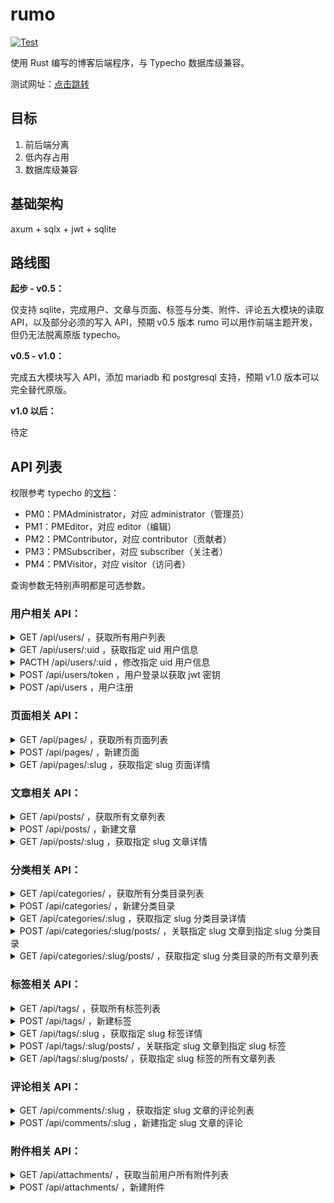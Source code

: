 # rumo

[![Test](https://github.com/veoco/rumo/actions/workflows/test.yml/badge.svg)](https://github.com/veoco/rumo/actions/workflows/test.yml)

使用 Rust 编写的博客后端程序，与 Typecho 数据库级兼容。

测试网址：[点击跳转](https://rumo.cf)

## 目标

1. 前后端分离
2. 低内存占用
3. 数据库级兼容

## 基础架构

axum + sqlx + jwt + sqlite

## 路线图

**起步 - v0.5：**

仅支持 sqlite，完成用户、文章与页面、标签与分类、附件、评论五大模块的读取 API，以及部分必须的写入 API，预期 v0.5 版本 rumo 可以用作前端主题开发，但仍无法脱离原版 typecho。


**v0.5 - v1.0：**

完成五大模块写入 API，添加 mariadb 和 postgresql 支持，预期 v1.0 版本可以完全替代原版。

**v1.0 以后：**

待定

## API 列表

权限参考 typecho 的[文档](http://docs.typecho.org/develop/acl)：
 - PM0：PMAdministrator，对应 administrator（管理员）
 - PM1：PMEditor，对应 editor（编辑）
 - PM2：PMContributor，对应 contributor（贡献者）
 - PM3：PMSubscriber，对应 subscriber（关注者）
 - PM4：PMVisitor，对应 visitor（访问者）

查询参数无特别声明都是可选参数。

### 用户相关 API：
<details>
<summary>GET /api/users/ ，获取所有用户列表</summary>
  
 1. 权限要求：
    - PM4：禁止
    - PM3：禁止
    - PM2：禁止
    - PM1：禁止
    - PM0：允许

  2. 路径参数：
     - 无

  3. 查询参数：
     - page：u32，>= 1
     - page_size：u32，>= 1
     - order_by：String，1 <= 长度 <= 13
</details>

<details>
<summary>GET /api/users/:uid ，获取指定 uid 用户信息</summary>
  
 1. 权限要求：
    - PM4：禁止
    - PM3：允许，仅当 uid 与登录用户相同
    - PM2：允许，仅当 uid 与登录用户相同
    - PM1：允许，仅当 uid 与登录用户相同
    - PM0：允许

  2. 路径参数：
     - uid：u32

  3. 查询参数：
     - 无
</details>

<details>
<summary>PACTH /api/users/:uid ，修改指定 uid 用户信息</summary>
  
 1. 权限要求：
    - PM4：禁止
    - PM3：允许，仅当 uid 与登录用户相同，禁止修改用户组
    - PM2：允许，仅当 uid 与登录用户相同，禁止修改用户组
    - PM1：允许，仅当 uid 与登录用户相同，禁止修改用户组
    - PM0：允许

  2. 路径参数：
     - uid：u32

  3. 查询参数：
     - 无

  4. 提交表单：
     - name：String，1 <= 长度 <= 32
     - screenName：String，1 <= 长度 <= 32
     - mail：String，邮箱格式
     - password：Option<String>，可选，1 <= 长度 <= 150，非空时仅更新 password
     - url：String，url 格式
     - group：String，6 <= 长度 <= 13
</details>

<details>
<summary>POST /api/users/token ，用户登录以获取 jwt 密钥</summary>
  
 1. 权限要求：
    - PM4：允许
    - PM3：允许
    - PM2：允许
    - PM1：允许
    - PM0：允许

  2. 路径参数：
     - 无

  3. 查询参数：
     - 无
  
  4. 提交表单：
     - mail：String，邮箱格式
     - password：String，长度 <= 150
</details>

<details>
<summary>POST /api/users ，用户注册</summary>
  
 1. 权限要求：
    - PM4：允许
    - PM3：允许
    - PM2：允许
    - PM1：允许
    - PM0：允许

  2. 路径参数：
     - 无

  3. 查询参数：
     - 无
  
  4. 提交表单：
     - name：String，1 <= 长度 <= 32
     - mail：String，邮箱格式
     - password：String，1 <= 长度 <= 150
     - url：String，url 格式
</details>

### 页面相关 API：
<details>
<summary>GET /api/pages/ ，获取所有页面列表</summary>
  
 1. 权限要求：
    - PM4：允许
    - PM3：允许
    - PM2：允许
    - PM1：允许
    - PM0：允许

  2. 路径参数：
     - 无

  3. 查询参数：
     - page：u32，>= 1
     - page_size：u32，>= 1
     - order_by：String，1 <= 长度 <= 13
</details>

<details>
<summary>POST /api/pages/ ，新建页面</summary>
  
 1. 权限要求：
    - PM4：禁止
    - PM3：禁止
    - PM2：禁止
    - PM1：允许
    - PM0：允许

  2. 路径参数：
     - 无

  3. 查询参数：
     - 无

  4. 提交表单：
     - title：String，1 <= 长度 <= 150
     - slug：String，1 <= 长度 <= 150
     - created：u32，unix 时间戳，精确到秒
     - text：String
     - template：Option<String>，1 <= 长度 <= 16
     - status：String，1 <= 长度 <= 32
     - password：Option<String>，1 <= 长度 <= 32
     - allowComment：String，长度 = 1
     - allowPing：String，长度 = 1
     - allowFeed：String，长度 = 1
</details>

<details>
<summary>GET /api/pages/:slug ，获取指定 slug 页面详情</summary>
  
 1. 权限要求：
    - PM4：允许
    - PM3：允许
    - PM2：允许
    - PM1：允许
    - PM0：允许

  2. 路径参数：
     - slug：String

  3. 查询参数：
     - 无
</details>

### 文章相关 API：
<details>
<summary>GET /api/posts/ ，获取所有文章列表</summary>
  
 1. 权限要求：
    - PM4：允许
    - PM3：允许
    - PM2：允许
    - PM1：允许
    - PM0：允许

  2. 路径参数：
     - 无

  3. 查询参数：
     - page：u32，>= 1
     - page_size：u32，>= 1
     - order_by：String，1 <= 长度 <= 13
     - private：bool，启用查询所有类型文章，仅 PM1 或更高权限可用
     - own: bool，启用查询当前用户所有文章，仅 PM3 或更高权限可用，与 private 同时使用时，两者均无效。
</details>

<details>
<summary>POST /api/posts/ ，新建文章</summary>
  
 1. 权限要求：
    - PM4：禁止
    - PM3：禁止
    - PM2：允许
    - PM1：允许
    - PM0：允许

  2. 路径参数：
     - 无

  3. 查询参数：
     - 无

  4. 提交表单：
     - title：String，1 <= 长度 <= 150
     - slug：String，1 <= 长度 <= 150
     - created：u32，unix 时间戳，精确到秒
     - text：String
     - template：Option<String>，1 <= 长度 <= 16
     - status：String，1 <= 长度 <= 32
     - password：Option<String>，1 <= 长度 <= 32
     - allowComment：String，长度 = 1
     - allowPing：String，长度 = 1
     - allowFeed：String，长度 = 1
</details>

<details>
<summary>GET /api/posts/:slug ，获取指定 slug 文章详情</summary>
  
 1. 权限要求：
    - PM4：允许
    - PM3：允许
    - PM2：允许
    - PM1：允许
    - PM0：允许

  2. 路径参数：
     - slug：String

  3. 查询参数：
     - password: String，1 <= 长度 <= 32
     - private：bool，启用查询所有类型文章，仅 PM1 或更高权限可用
</details>

### 分类相关 API：
<details>
<summary>GET /api/categories/ ，获取所有分类目录列表</summary>
  
 1. 权限要求：
    - PM4：允许
    - PM3：允许
    - PM2：允许
    - PM1：允许
    - PM0：允许

  2. 路径参数：
     - 无

  3. 查询参数：
     - page：u32，>= 1
     - page_size：u32，>= 1
     - order_by：String，1 <= 长度 <= 13
</details>

<details>
<summary>POST /api/categories/ ，新建分类目录</summary>
  
 1. 权限要求：
    - PM4：禁止
    - PM3：禁止
    - PM2：禁止
    - PM1：允许
    - PM0：允许

  2. 路径参数：
     - 无

  3. 查询参数：
     - 无

  4. 提交表单：
     - name：String，1 <= 长度 <= 150
     - slug：String，1 <= 长度 <= 150
     - description：Option<String>，1 <= 长度 <= 150
     - parent：Option<u32>，> 0
</details>

<details>
<summary>GET /api/categories/:slug ，获取指定 slug 分类目录详情</summary>
  
 1. 权限要求：
    - PM4：允许
    - PM3：允许
    - PM2：允许
    - PM1：允许
    - PM0：允许

  2. 路径参数：
     - slug：String

  3. 查询参数：
     - 无
</details>

<details>
<summary>POST /api/categories/:slug/posts/ ，关联指定 slug 文章到指定 slug 分类目录</summary>
  
 1. 权限要求：
    - PM4：禁止
    - PM3：禁止
    - PM2：禁止
    - PM1：允许
    - PM0：允许

  2. 路径参数：
     - slug：String

  3. 查询参数：
     - page：u32，>= 1
     - page_size：u32，>= 1
     - order_by：String，1 <= 长度 <= 13
     - private：bool，启用查询所有类型文章，仅 PM1 或更高权限可用
</details>

<details>
<summary>GET /api/categories/:slug/posts/ ，获取指定 slug 分类目录的所有文章列表</summary>
  
 1. 权限要求：
    - PM4：允许
    - PM3：允许
    - PM2：允许
    - PM1：允许
    - PM0：允许

  2. 路径参数：
     - slug：String

  3. 查询参数：
     - 无
</details>

### 标签相关 API：
<details>
<summary>GET /api/tags/ ，获取所有标签列表</summary>
  
 1. 权限要求：
    - PM4：允许
    - PM3：允许
    - PM2：允许
    - PM1：允许
    - PM0：允许

  2. 路径参数：
     - 无

  3. 查询参数：
     - page：u32，>= 1
     - page_size：u32，>= 1
     - order_by：String，1 <= 长度 <= 13
</details>

<details>
<summary>POST /api/tags/ ，新建标签</summary>
  
 1. 权限要求：
    - PM4：禁止
    - PM3：禁止
    - PM2：禁止
    - PM1：允许
    - PM0：允许

  2. 路径参数：
     - 无

  3. 查询参数：
     - 无

  4. 提交表单：
     - name：String，1 <= 长度 <= 150
     - slug：String，1 <= 长度 <= 150
     - description：Option<String>，1 <= 长度 <= 150
     - parent：Option<u32>，> 0
</details>

<details>
<summary>GET /api/tags/:slug ，获取指定 slug 标签详情</summary>
  
 1. 权限要求：
    - PM4：允许
    - PM3：允许
    - PM2：允许
    - PM1：允许
    - PM0：允许

  2. 路径参数：
     - slug：String

  3. 查询参数：
     - 无
</details>

<details>
<summary>POST /api/tags/:slug/posts/ ，关联指定 slug 文章到指定 slug 标签</summary>
  
 1. 权限要求：
    - PM4：禁止
    - PM3：禁止
    - PM2：禁止
    - PM1：允许
    - PM0：允许

  2. 路径参数：
     - slug：String

  3. 查询参数：
     - 无

  4. 提交表单：
     - slug：String，1 <= 长度 <= 150
</details>

<details>
<summary>GET /api/tags/:slug/posts/ ，获取指定 slug 标签的所有文章列表</summary>
  
 1. 权限要求：
    - PM4：允许
    - PM3：允许
    - PM2：允许
    - PM1：允许
    - PM0：允许

  2. 路径参数：
     - slug：String

  3. 查询参数：
     - page：u32，>= 1
     - page_size：u32，>= 1
     - order_by：String，1 <= 长度 <= 13
     - private：bool，启用查询所有类型文章，仅 PM1 或更高权限可用
</details>

### 评论相关 API：
<details>
<summary>GET /api/comments/:slug ，获取指定 slug 文章的评论列表</summary>
  
 1. 权限要求：
    - PM4：允许
    - PM3：允许
    - PM2：允许
    - PM1：允许
    - PM0：允许

  2. 路径参数：
     - 无

  3. 查询参数：
     - page：u32，>= 1
     - page_size：u32，>= 1
     - order_by：String，1 <= 长度 <= 13
     - private：bool，启用查询所有类型文章，仅 PM1 或更高权限可用
</details>

<details>
<summary>POST /api/comments/:slug ，新建指定 slug 文章的评论</summary>
  
 1. 权限要求：
    - PM4：允许
    - PM3：允许
    - PM2：允许
    - PM1：允许
    - PM0：允许

  2. 路径参数：
     - slug：String

  3. 查询参数：
     - 无

  4. 提交表单：
     - author：Option<String>，1 <= 长度 <= 150
     - mail：Option<String>，邮箱格式
     - url：Option<String>，url 格式
     - text: String
     - parent：Option<u32>，> 0
</details>

### 附件相关 API：
<details>
<summary>GET /api/attachments/ ，获取当前用户所有附件列表</summary>
  
 1. 权限要求：
    - PM4：禁止
    - PM3：禁止
    - PM2：允许
    - PM1：允许
    - PM0：允许

  2. 路径参数：
     - 无

  3. 查询参数：
     - page：u32，>= 1
     - page_size：u32，>= 1
     - order_by：String，1 <= 长度 <= 13
     - private：bool，启用查询所有用户附件，仅 PM1 或更高权限可用
</details>

<details>
<summary>POST /api/attachments/ ，新建附件</summary>
  
 1. 权限要求：
    - PM4：禁止
    - PM3：禁止
    - PM2：允许
    - PM1：允许
    - PM0：允许

  2. 路径参数：
     - 无

  3. 查询参数：
     - 无

  4. 提交表单：
     - file：multipart，multipart/form-data 单个或多个文件，可用 `<input type="file" name="file" multiple>`
</details>
